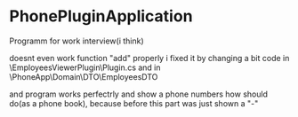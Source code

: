 # PhonePluginApplication
Programm for work interview(i think)

doesnt even work function "add" properly
i fixed it by changing a bit code in \EmployeesViewerPlugin\Plugin.cs and in \PhoneApp\Domain\DTO\EmployeesDTO

and program works perfectrly and show a phone numbers how should do(as a phone book), because before this part was just shown a "-"
